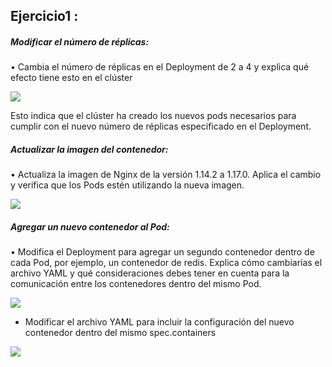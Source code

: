 ## Ejercicio1 :
##### Modificar el número de réplicas:
• Cambia el número de réplicas en el Deployment de 2 a 4 y explica qué efecto tiene esto
en el clúster

![](imagenes/ima1.png)

Esto indica que el clúster ha creado los nuevos pods necesarios para cumplir con el nuevo número de réplicas especificado en el Deployment.

##### Actualizar la imagen del contenedor:
• Actualiza la imagen de Nginx de la versión 1.14.2 a 1.17.0. Aplica el cambio y verifica que
los Pods estén utilizando la nueva imagen.

![](imagenes/ima2.png)

##### Agregar un nuevo contenedor al Pod:
• Modifica el Deployment para agregar un segundo contenedor dentro de cada Pod, por
ejemplo, un contenedor de redis. Explica cómo cambiarías el archivo YAML y qué
consideraciones debes tener en cuenta para la comunicación entre los contenedores
dentro del mismo Pod.

![](imagenes/ima3.png)

* Modificar el archivo YAML para incluir la configuración del nuevo contenedor dentro del mismo spec.containers

![](imagenes/ima4.png)


